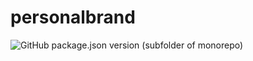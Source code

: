 # personalbrand

![GitHub package.json version (subfolder of monorepo)](https://img.shields.io/github/package-json/v/leslieldb/personalbrand?style=for-the-badge&labelColor=ac4ae8&color=ae4bc4)

